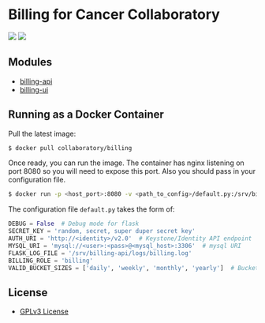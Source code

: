 # Billing for Cancer Collaboratory

[![](https://images.microbadger.com/badges/image/collaboratory/billing.svg)](https://microbadger.com/images/collaboratory/billing "Get your own image badge on microbadger.com")
[![](https://images.microbadger.com/badges/version/collaboratory/billing:1.0.0.svg)](https://microbadger.com/images/collaboratory/billing:1.0.0 "Get your own version badge on microbadger.com")

## Modules
* [billing-api](billing-api/README.md)
* [billing-ui](billing-ui/README.md)

## Running as a Docker Container
Pull the latest image:
```bash
$ docker pull collaboratory/billing
```

Once ready, you can run the image. The container has nginx listening on port 8080 so you will need to expose this port. Also you should pass in your configuration file. 

```bash
$ docker run -p <host_port>:8080 -v <path_to_config>/default.py:/srv/billing-api/billing/config/default.py collaboratory/billing 
```

The configuration file `default.py` takes the form of:
```python
DEBUG = False  # Debug mode for flask
SECRET_KEY = 'random, secret, super duper secret key'
AUTH_URI = 'http://<identity>/v2.0'  # Keystone/Identity API endpoint
MYSQL_URI = 'mysql://<user>:<pass>@<mysql_host>:3306'  # mysql URI
FLASK_LOG_FILE = '/srv/billing-api/logs/billing.log'
BILLING_ROLE = 'billing'
VALID_BUCKET_SIZES = ['daily', 'weekly', 'monthly', 'yearly']  # Bucketing options for query.
```

## License
* [GPLv3 License](LICENSE.md)
